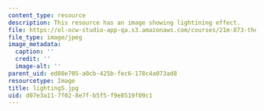 ```yaml
---
content_type: resource
description: This resource has an image showing lightining effect.
file: https://ol-ocw-studio-app-qa.s3.amazonaws.com/courses/21m-873-theater-arts-topics-fall-2004-january-iap-2005/d07e3a117f028e7fb5f5f9e8519f09c1_lighting5.jpg
file_type: image/jpeg
image_metadata:
  caption: ''
  credit: ''
  image-alt: ''
parent_uid: ed08e705-a0cb-425b-fec6-178c4a073ad8
resourcetype: Image
title: lighting5.jpg
uid: d07e3a11-7f02-8e7f-b5f5-f9e8519f09c1
---
```

